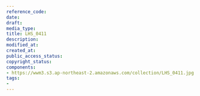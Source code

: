 ```yaml
---
reference_code: 
date: 
draft: 
media_type: 
title: LHS_0411
description: 
modified_at: 
created_at: 
public_access_status: 
copyright_status: 
components:
- https://wwm3.s3.ap-northeast-2.amazonaws.com/collection/LHS_0411.jpg
tags:
- 
---
```

